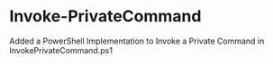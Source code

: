 # Invoke-PrivateCommand

Added a PowerShell Implementation to Invoke a Private Command in InvokePrivateCommand.ps1